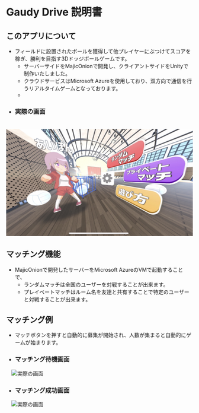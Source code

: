 # Gaudy Drive 説明書
## このアプリについて
* フィールドに設置されたボールを獲得して他プレイヤーにぶつけてスコアを稼ぎ、勝利を目指す3Dドッジボールゲームです。
  * サーバーサイドをMajicOnionで開発し、クライアントサイドをUnityで制作いたしました。
  * クラウドサービスはMicrosoft Azureを使用しており、双方向で通信を行うリアルタイムゲームとなっております。
  * 
* ### 実際の画面
　![実際の画面](example/home.png)

## マッチング機能
* MajicOnionで開発したサーバーをMicrosoft AzureのVMで起動することで、
  * ランダムマッチは全国のユーザーを対戦することが出来ます。
  * プレイベートマッチはルーム名を友達と共有することで特定のユーザーと対戦することが出来ます。

## マッチング例
* マッチボタンを押すと自動的に募集が開始され、人数が集まると自動的にゲームが始まります。
  
* ### マッチング待機画面
　![実際の画面](Assets/example/success.png)

* ### マッチング成功画面
　![実際の画面](Assets/example/accountant.png)





